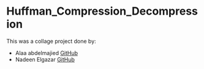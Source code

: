 # Huffman_Compression_Decompression

This was a collage project done by:
* Alaa abdelmajied [GitHub](https://github.com/Alaa-abdelmajied)
* Nadeen Elgazar [GitHub](https://github.com/nadeenelgazar)
